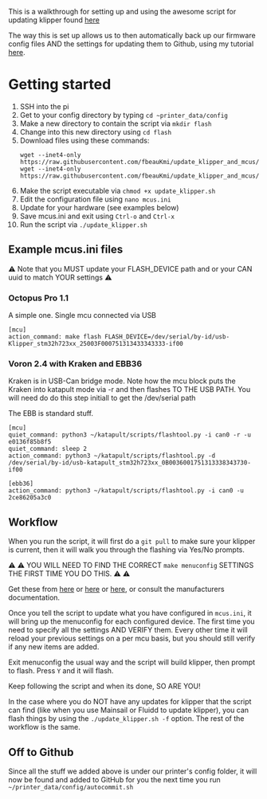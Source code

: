 This is a walkthrough for setting up and using the awesome script for updating klipper found [here](https://github.com/fbeauKmi/update_klipper_and_mcus/tree/main)

The way this is set up allows us to then automatically back up our firmware config files AND the settings for updating them to Github, using my tutorial [here](https://github.com/EricZimmerman/Voron-Documentation/blob/main/community/howto/EricZimmerman/BackupConfigToGithub.md).

# Getting started

1. SSH into the pi
2. Get to your  config directory by typing `cd ~printer_data/config`
3. Make a new directory to contain the script via `mkdir flash`
4. Change into this new directory using `cd flash`
5. Download files using these commands:
   ```
   wget --inet4-only https://raw.githubusercontent.com/fbeauKmi/update_klipper_and_mcus/main/update_klipper.sh
   wget --inet4-only https://raw.githubusercontent.com/fbeauKmi/update_klipper_and_mcus/main/examples/mcus.ini
   ```
7. Make the script executable via `chmod +x update_klipper.sh`
8. Edit the configuration file using `nano mcus.ini`
9. Update for your hardware (see examples below)
10. Save mcus.ini and exit using `Ctrl-o` and `Ctrl-x`
11. Run the script via `./update_klipper.sh`

## Example mcus.ini files

⚠️ Note that you MUST update your FLASH_DEVICE path and or your CAN uuid to match YOUR settings ⚠️ 

### Octopus Pro 1.1

A simple one. Single mcu connected via USB

```
[mcu]
action_command: make flash FLASH_DEVICE=/dev/serial/by-id/usb-Klipper_stm32h723xx_25003F000751313433343333-if00
```

### Voron 2.4 with Kraken and EBB36

Kraken is in USB-Can bridge mode. Note how the mcu block puts the Kraken into katapult mode via -r and then flashes TO THE USB PATH. You will need do do this step initiall to get the /dev/serial path

The EBB is standard stuff.

```
[mcu]
quiet_command: python3 ~/katapult/scripts/flashtool.py -i can0 -r -u e0136f85b8f5
quiet_command: sleep 2
action_command: python3 ~/katapult/scripts/flashtool.py -d /dev/serial/by-id/usb-katapult_stm32h723xx_0B0036001751313338343730-if00

[ebb36]
action_command: python3 ~/katapult/scripts/flashtool.py -i can0 -u 2ce86205a3c0
```


## Workflow

When you run the script, it will first do a `git pull` to make sure your klipper is current, then it will walk you through the flashing via Yes/No prompts. 

⚠️ ⚠️ YOU WILL NEED TO FIND THE CORRECT `make menuconfig` SETTINGS THE FIRST TIME YOU DO THIS. ⚠️ ⚠️ 

Get these from [here](https://github.com/EricZimmerman/VoronTools/blob/main/FlashKlipper.md) or [here](https://canbus.esoterical.online/mainboard_flashing/common_hardware.html) or [here](https://canbus.esoterical.online/toolhead_flashing/common_hardware.html), or consult the manufacturers documentation.

Once you tell the script to update what you have configured in `mcus.ini`, it will bring up the menuconfig for each configured device. The first time you need to specify all the settings AND VERIFY them. Every other time it will reload your previous settings on a per mcu basis, but you should still verify if any new items are added.

Exit menuconfig the usual way and the script will build klipper, then prompt to flash. Press `Y` and it will flash.

Keep following the script and when its done, SO ARE YOU!

In the case where you do NOT have any updates for klipper that the script can find (like when you use Mainsail or Fluidd to update klipper), you can flash things by using the `./update_klipper.sh -f` option. The rest of the workflow is the same.

## Off to Github

Since all the stuff we added above is under our printer's config folder, it will now be found and added to GitHub for you the next time you run `~/printer_data/config/autocommit.sh`

